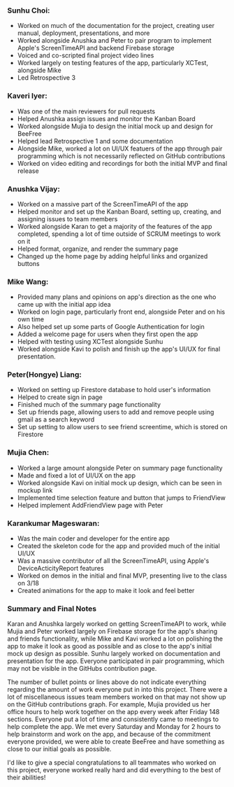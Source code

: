 ### Sunhu Choi: 
- Worked on much of the documentation for the project, creating user manual, deployment, presentations, and more
- Worked alongside Anushka and Peter to pair program to implement Apple's ScreenTimeAPI and backend Firebase storage
- Voiced and co-scripted final project video lines
- Worked largely on testing features of the app, particularly XCTest, alongside Mike
- Led Retrospective 3

### Kaveri Iyer: 
- Was one of the main reviewers for pull requests
- Helped Anushka assign issues and monitor the Kanban Board
- Worked alongside Mujia to design the initial mock up and design for BeeFree
- Helped lead Retrospective 1 and some documentation 
- Alongside Mike, worked a lot on UI/UX featuers of the app through pair programming which is not necessarily reflected on GitHub contributions
- Worked on video editing and recordings for both the initial MVP and final release

### Anushka Vijay: 
- Worked on a massive part of the ScreenTimeAPI of the app
- Helped monitor and set up the Kanban Board, setting up, creating, and assigning issues to team members
- Worked alongside Karan to get a majority of the features of the app completed, spending a lot of time outside of SCRUM meetings to work on it 
- Helped format, organize, and render the summary page
- Changed up the home page by adding helpful links and organized buttons 

### Mike Wang:
- Provided many plans and opinions on app's direction as the one who came up with the initial app idea
- Worked on login page, particularly front end, alongside Peter and on his own time
- Also helped set up some parts of Google Authentication for login
- Added a welcome page for users when they first open the app
- Helped with testing using XCTest alongside Sunhu
- Worked alongside Kavi to polish and finish up the app's UI/UX for final presentation.

### Peter(Hongye) Liang: 
- Worked on setting up Firestore database to hold user's information
- Helped to create sign in page
- Finished much of the summary page functionality
- Set up friends page, allowing users to add and remove people using gmail as a search keyword
- Set up setting to allow users to see friend screentime, which is stored on Firestore

### Mujia Chen: 
- Worked a large amount alongside Peter on summary page functionality
- Made and fixed a lot of UI/UX on the app
- Worked alongside Kavi on initial mock up design, which can be seen in mockup link
- Implemented time selection feature and button that jumps to FriendView
- Helped implement AddFriendView page with Peter

### Karankumar Mageswaran:
- Was the main coder and developer for the entire app
- Created the skeleton code for the app and provided much of the initial UI/UX
- Was a massive contributor of all the ScreenTimeAPI, using Apple's DeviceActicityReport features
- Worked on demos in the initial and final MVP, presenting live to the class on 3/18
- Created animations for the app to make it look and feel better

### Summary and Final Notes
Karan and Anushka largely worked on getting ScreenTimeAPI to work, while Mujia and Peter worked largely on Firebase storage for the app's sharing and friends functionality, while Mike and Kavi worked a lot on polishing the app to make it look as good as possible and as close to the app's initial mock up design as possible. Sunhu largely worked on documentation and presentation for the app. Everyone participated in pair programming, which may not be visible in the GitHubs contribution page.

The number of bullet points or lines above do not indicate everything regarding the amount of work everyone put in into this project. There were a lot of miscellaneous issues team members worked on that may not show up on the GitHub contributions graph. For example, Mujia provided us her office hours to help work together on the app every week after Friday 148 sections. Everyone put a lot of time and consistently came to meetings to help complete the app. We met every Saturday and Monday for 2 hours to help brainstorm and work on the app, and because of the commitment everyone provided, we were able to create BeeFree and have something as close to our initial goals as possible. 

I'd like to give a special congratulations to all teammates who worked on this project, everyone worked really hard and did everything to the best of their abilities!
